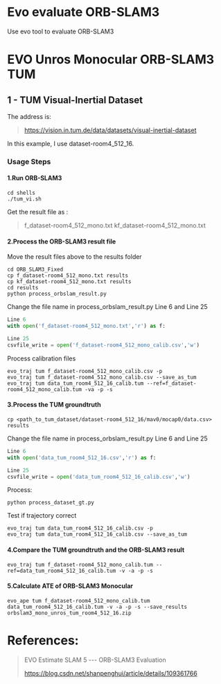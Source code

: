 # Evo evaluate ORB-SLAM3
Use evo tool to evaluate ORB-SLAM3

# EVO Unros Monocular ORB-SLAM3 TUM
## 1 - TUM Visual-Inertial Dataset
The address is:
>https://vision.in.tum.de/data/datasets/visual-inertial-dataset

In this example, I use dataset-room4_512_16.

### Usage Steps

#### 1.Run ORB-SLAM3
```shell script
cd shells
./tum_vi.sh
```
Get the result file as : 
>f_dataset-room4_512_mono.txt
>kf_dataset-room4_512_mono.txt
>


#### 2.Process the ORB-SLAM3 result file
Move the result files above to the results folder
```shell script
cd ORB_SLAM3_Fixed
cp f_dataset-room4_512_mono.txt results
cp kf_dataset-room4_512_mono.txt results
cd results
python process_orbslam_result.py
```
Change the file name in process_orbslam_result.py Line 6 and Line 25
```python
Line 6
with open('f_dataset-room4_512_mono.txt','r') as f:

Line 25
csvfile_write = open('f_dataset-room4_512_mono_calib.csv','w')
```
Process calibration files
```
evo_traj tum f_dataset-room4_512_mono_calib.csv -p
evo_traj tum f_dataset-room4_512_mono_calib.csv --save_as_tum
evo_traj tum data_tum_room4_512_16_calib.tum --ref=f_dataset-room4_512_mono_calib.tum -va -p -s
```
#### 3.Process the TUM groundtruth
```shell script
cp <path_to_tum_dataset/dataset-room4_512_16/mav0/mocap0/data.csv> results
```
Change the file name in process_orbslam_result.py Line 6 and Line 25
```python
Line 6
with open('data_tum_room4_512_16.csv','r') as f:

Line 25
csvfile_write = open('data_tum_room4_512_16_calib.csv','w')
```
Process:
```shell script
python process_dataset_gt.py
```
Test if trajectory correct
```shell script
evo_traj tum data_tum_room4_512_16_calib.csv -p
evo_traj tum data_tum_room4_512_16_calib.csv --save_as_tum
```

#### 4.Compare the TUM groundtruth and the ORB-SLAM3 result
```shell script
evo_traj tum f_dataset-room4_512_mono_calib.tum --ref=data_tum_room4_512_16_calib.tum -v -a -p -s
```

#### 5.Calculate ATE of ORB-SLAM3 Monocular
```shell script
evo_ape tum f_dataset-room4_512_mono_calib.tum data_tum_room4_512_16_calib.tum -v -a -p -s --save_results orbslam3_mono_unros_tum_room4_512_16.zip
```

# References:

>EVO Estimate SLAM 5 --- ORB-SLAM3 Evaluation
>
>https://blog.csdn.net/shanpenghui/article/details/109361766
